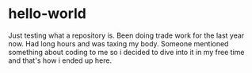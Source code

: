 # hello-world
Just testing what a repository is.
Been doing trade work for the last year now. Had long hours and was taxing my body. Someone mentioned something about coding to me so i decided to dive into it in my free time and that's how i ended up here.

